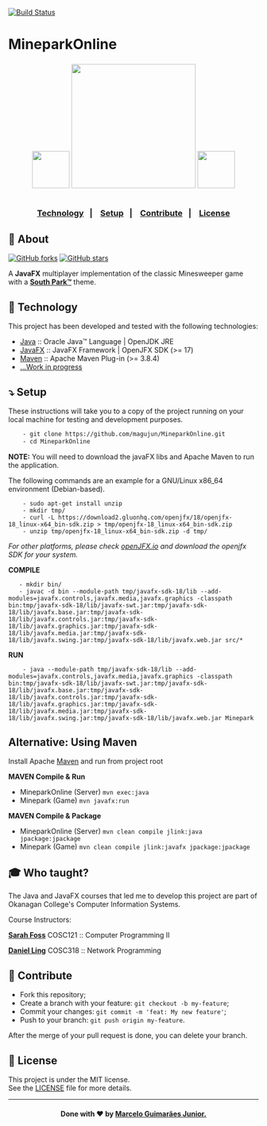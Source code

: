 [![Build Status](https://app.travis-ci.com/magujun/javafx-minepark.svg?branch=main)](https://app.travis-ci.com/magujun/MineparkOnline)

# MineparkOnline

<h3 align="center">
     <img width="75px" src="https://user-images.githubusercontent.com/75567460/159811876-e8556b1d-fb47-4b57-a884-4d5294c21f29.png">
    <img width="250px" src="https://user-images.githubusercontent.com/75567460/159811559-b59300f5-4aba-4d1d-b44d-c26b04501986.png">
        <img width="75px" src="https://user-images.githubusercontent.com/75567460/159811641-962e9d84-8160-4969-9328-6d50788359a8.png">
    <br><br>
    <p align="center">
      <a href="#-technology">Technology</a>&nbsp;&nbsp;&nbsp;|&nbsp;&nbsp;&nbsp;
      <a href="#-setup">Setup</a>&nbsp;&nbsp;&nbsp;|&nbsp;&nbsp;&nbsp;
      <a href="#-contribute">Contribute</a>&nbsp;&nbsp;&nbsp;|&nbsp;&nbsp;&nbsp;
      <a href="#-license">License</a>
  </p>
</h3>

## 🔖 About

[![GitHub forks](https://img.shields.io/github/forks/magujun/MineparkOnline?style=social)](https://github.com/magujun/MineparkOnline/network/members/)
[![GitHub stars](https://img.shields.io/github/stars/magujun/MineparkOnline?style=social)](https://github.com/magujun/MineparkOnline/stargazers/)

A <strong>JavaFX</strong> multiplayer implementation of the classic Minesweeper game with a **[South Park™](https://www.southparkstudios.com/)** theme.

## 🚀 Technology

This project has been developed and tested with the following technologies:

- [Java](https://www.java.com/en/) :: Oracle Java™ Language | OpenJDK JRE
- [JavaFX](https://openjfx.io/) :: JavaFX Framework | OpenJFX SDK (>= 17)
- [Maven](https://maven.apache.org) :: Apache Maven Plug-in (>= 3.8.4)
- [...Work in progress](https://github.com/magujun/MineparkOnline)

## ⤵ Setup

These instructions will take you to a copy of the project running on your local machine for testing and development purposes.

```bash
    - git clone https://github.com/magujun/MineparkOnline.git
    - cd MineparkOnline
```    

**NOTE:** You will need to download the javaFX libs and Apache Maven to run the application.

The following commands are an example for a GNU/Linux x86_64 environment (Debian-based).
```    
    - sudo apt-get install unzip
    - mkdir tmp/
    - curl -L https://download2.gluonhq.com/openjfx/18/openjfx-18_linux-x64_bin-sdk.zip > tmp/openjfx-18_linux-x64_bin-sdk.zip
    - unzip tmp/openjfx-18_linux-x64_bin-sdk.zip -d tmp/
 ```
 *For other platforms, please check [openJFX.io](https://gluonhq.com/products/javafx/) and download the openjfx SDK for your system.*
 
  **COMPILE**
 ```   
    - mkdir bin/
    - javac -d bin --module-path tmp/javafx-sdk-18/lib --add-modules=javafx.controls,javafx.media,javafx.graphics -classpath bin:tmp/javafx-sdk-18/lib/javafx-swt.jar:tmp/javafx-sdk-18/lib/javafx.base.jar:tmp/javafx-sdk-18/lib/javafx.controls.jar:tmp/javafx-sdk-18/lib/javafx.graphics.jar:tmp/javafx-sdk-18/lib/javafx.media.jar:tmp/javafx-sdk-18/lib/javafx.swing.jar:tmp/javafx-sdk-18/lib/javafx.web.jar src/*
```

**RUN**
```
    - java --module-path tmp/javafx-sdk-18/lib --add-modules=javafx.controls,javafx.media,javafx.graphics -classpath bin:tmp/javafx-sdk-18/lib/javafx-swt.jar:tmp/javafx-sdk-18/lib/javafx.base.jar:tmp/javafx-sdk-18/lib/javafx.controls.jar:tmp/javafx-sdk-18/lib/javafx.graphics.jar:tmp/javafx-sdk-18/lib/javafx.media.jar:tmp/javafx-sdk-18/lib/javafx.swing.jar:tmp/javafx-sdk-18/lib/javafx.web.jar Minepark
```

## Alternative: Using Maven
Install Apache [Maven](https://maven.apache.org/install.html) and run from project root

**MAVEN Compile & Run**
- MineparkOnline (Server) ```mvn exec:java```
- Minepark (Game) ```mvn javafx:run```

**MAVEN Compile & Package**
- MineparkOnline (Server) ```mvn clean compile jlink:java jpackage:jpackage```
- Minepark (Game) ```mvn clean compile jlink:javafx jpackage:jpackage```

## 🎓 Who taught?

The Java and JavaFX courses that led me to develop this project are part of Okanagan College's Computer Information Systems.

Course Instructors:

**[Sarah Foss](https://github.com/sarahfoss)**  COSC121 :: Computer Programming II

**[Daniel Ling](https://www.okanagan.bc.ca/ling-daniel)** COSC318 :: Network Programming

## 🤔 Contribute

- Fork this repository;
- Create a branch with your feature: `git checkout -b my-feature`;
- Commit your changes: `git commit -m 'feat: My new feature'`;
- Push to your branch: `git push origin my-feature`.

After the merge of your pull request is done, you can delete your branch.

## 📝 License

This project is under the MIT license.<br/>
See the [LICENSE](LICENSE) file for more details.

---

<h4 align="center">
  Done with ❤ by <a href="https://www.linkedin.com/in/marcelo-guimaraes-junior/" target="_blank">Marcelo Guimarães Junior.</a><br/>
</h4>
